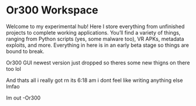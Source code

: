 # Or300 Workspace
Welcome to my experimental hub! Here I store everything from unfinished projects to complete working applications. You’ll find a variety of things, ranging from Python scripts (yes, some malware too), VR APKs, metadata exploits, and more. Everything in here is in an early beta stage so things are bound to break. 

Or300 GUI newest version just dropped so theres some new thigns on there too lol

And thats all i really got rn its 6:18 am i dont feel like writing anything else lmfao

Im out -Or300
